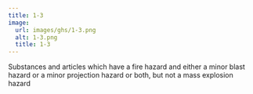 ```yaml
---
title: 1-3
image:
  url: images/ghs/1-3.png
  alt: 1-3.png
  title: 1-3
---
```


Substances and articles which have a fire hazard and either a minor blast hazard or a minor projection hazard or both, but not a mass explosion hazard
